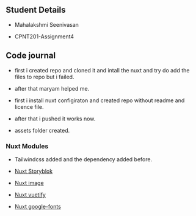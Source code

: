## Student Details

* Mahalakshmi Seenivasan

* CPNT201-Assignment4

## Code journal

* first i created repo and cloned it and intall the nuxt and try do add the files to repo but i failed.

* after that maryam helped me.

* first i install nuxt configiraton and created repo without readme and licence file.

* after that i pushed it works now.

* assets folder created.

### Nuxt Modules

* Tailwindcss added and the dependency added before.

* [Nuxt Storyblok](https://github.com/storyblok/storyblok-nuxt)

* [Nuxt image](https://image.nuxtjs.org/getting-started/installation)

* [Nuxt vuetify](https://github.com/nuxt-community/vuetify-module)

* [Nuxt google-fonts](https://github.com/nuxt-community/google-fonts-module)